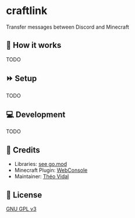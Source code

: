 # craftlink

Transfer messages between Discord and Minecraft

## 🌈 How it works

TODO

## ⏩ Setup

TODO

## 💻 Development

TODO

## 📜 Credits

- Libraries: [see go.mod](./go.mod)
- Minecraft Plugin: [WebConsole](https://github.com/mesacarlos/WebConsole)
- Maintainer: [Théo Vidal](https://github.com/theovidal)

## 🔐 License

[GNU GPL v3](./LICENSE)
